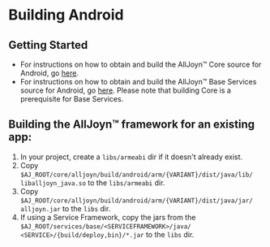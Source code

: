 # Building Android

## Getting Started

* For instructions on how to obtain and build the AllJoyn&trade; Core source
for Android, go [here][core].
* For instructions on how to obtain and build the AllJoyn&trade; Base Services
source for Android, go [here][base]. Please note that building Core is a
prerequisite for Base Services.

## Building the AllJoyn&trade; framework for an existing app:

 1. In your project, create a `libs/armeabi` dir if it doesn't already exist.
 2. Copy `$AJ_ROOT/core/alljoyn/build/android/arm/{VARIANT}/dist/java/lib/
 liballjoyn_java.so` to the `libs/armeabi` dir.
 3. Copy `$AJ_ROOT/core/alljoyn/build/android/arm/{VARIANT}/dist/java/jar/
 alljoyn.jar` to the `libs` dir.
 4. If using a Service Framework, copy the jars from the
 `$AJ_ROOT/services/base/<SERVICEFRAMEWORK>/java/
 <SERVICE>/{build/deploy,bin}/*.jar` to the `libs` dir.

[download]: https://allseenalliance.org/framework/download
[core]: /develop/building/android/build-source
[base]: /develop/building/android/build-base
